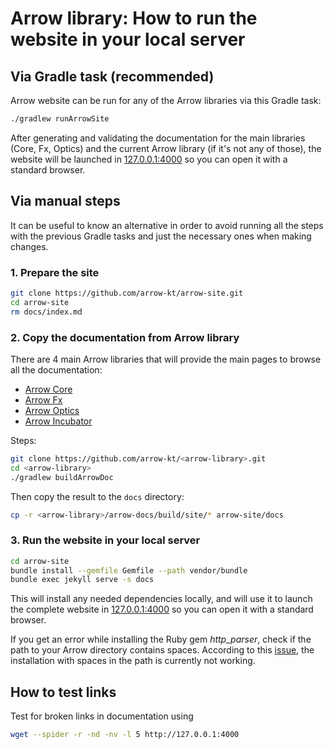 # Arrow library: How to run the website in your local server

## Via Gradle task (recommended)

Arrow website can be run for any of the Arrow libraries via this Gradle task:

```sh
./gradlew runArrowSite
```

After generating and validating the documentation for the main libraries (Core, Fx, Optics) and the current Arrow library (if it's not any of those), the website will be launched in [127.0.0.1:4000](http://127.0.0.1:4000) so you can open it with a standard browser.

## Via manual steps

It can be useful to know an alternative in order to avoid running all the steps with the previous Gradle tasks and just the necessary ones when making changes.

### 1. Prepare the site

```sh
git clone https://github.com/arrow-kt/arrow-site.git
cd arrow-site
rm docs/index.md
```

### 2. Copy the documentation from Arrow library

There are 4 main Arrow libraries that will provide the main pages to browse all the documentation:

* [Arrow Core](https://github.com/arrow-kt/arrow-core)
* [Arrow Fx](https://github.com/arrow-kt/arrow-fx)
* [Arrow Optics](https://github.com/arrow-kt/arrow-optics)
* [Arrow Incubator](https://github.com/arrow-kt/arrow-incubator)

Steps:

```sh
git clone https://github.com/arrow-kt/<arrow-library>.git
cd <arrow-library>
./gradlew buildArrowDoc
```

Then copy the result to the `docs` directory:

```sh
cp -r <arrow-library>/arrow-docs/build/site/* arrow-site/docs
```

### 3. Run the website in your local server

```sh
cd arrow-site
bundle install --gemfile Gemfile --path vendor/bundle
bundle exec jekyll serve -s docs
```

This will install any needed dependencies locally, and will use it to launch the complete website in [127.0.0.1:4000](http://127.0.0.1:4000) so you can open it with a standard browser.

If you get an error while installing the Ruby gem _http_parser_, check if the path to your Arrow directory contains spaces. According to this [issue](https://github.com/tmm1/http_parser.rb/issues/47), the installation with spaces in the path is currently not working.

## How to test links

Test for broken links in documentation using

```sh
wget --spider -r -nd -nv -l 5 http://127.0.0.1:4000
```
